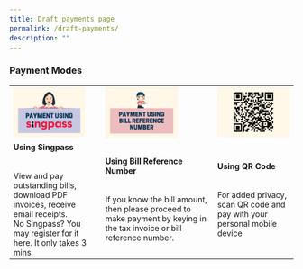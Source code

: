 ```yaml
---
title: Draft payments page
permalink: /draft-payments/
description: ""
---
```

### Payment Modes

| |  |  |
| -------- | -------- | -------- |
|<img src="images/testie2.png" style="max-width: 85%">|<img src="images/testie.png" style="max-width: 70%">|<img src="images/testie3.png" style="max-width: 100%">|
|**Using Singpass**<br><br> <br>View and pay outstanding bills, download PDF invoices, receive email receipts.<br>No Singpass? You may register for it here. It only takes 3 mins.| **Using Bill Reference Number**<br><br><br>If you know the bill amount, then please proceed to make payment by keying in the tax invoice or bill reference number.|**Using QR Code**<br><br><br>For added privacy, scan QR code and pay with your personal mobile device|